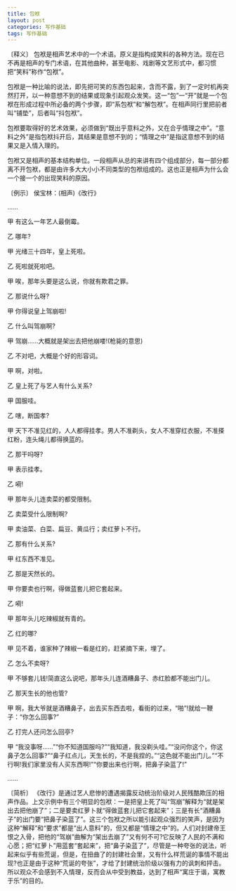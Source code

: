 ```yaml
---
title: 包袱
layout: post
categories: 写作基础
tags: 写作基础
---
```


〔释义〕 包袱是相声艺术中的一个术语。原义是指构成笑料的各种方法。现在已不再是相声的专门术语，在其他曲种，甚至电影、戏剧等文艺形式中，都习惯把“笑料”称作“包袱”。

包袱是一种比喻的说法，即先把可笑的东西包起来，含而不露，到了一定时机再突然打开，以一种意想不到的结果或现象引起观众发笑。这一“包”一“开”就是一个包袱在形成过程中所必备的两个步骤，即“系包袱”和“解包袱”。在相声同行里把前者叫“铺垫”，后者叫“抖包袱”。

包袱要取得好的艺术效果，必须做到“既出乎意料之外，又在合乎情理之中”。“意料之外”是指包袱抖开后，其结果是意想不到的；“情理之中”是指这意想不到的结果又是入情入理的。

包袱又是相声的基本结构单位。一段相声从总的来讲有四个组成部分，每一部分都离不开包袱，都是由许多大大小小不同类型的包袱组成的。这也正是相声为什么会一个接一个的出现笑料的原因。

〔例示〕 侯宝林：(相声)《改行》

……

甲 有这么一年艺人最倒霉。

乙 哪年?

甲 光绪三十四年，皇上死啦。

乙 死啦就死啦吧。

甲 唉，那年头要是这么说，你就有欺君之罪。

乙 那说什么呀?

甲 你得说皇上驾崩啦!

乙 什么叫驾崩啊?

甲 驾崩……大概就是架出去把他崩喽!(枪毙的意思)

乙 不对吧，大概是个好的形容词。

甲 啊，对啦。

乙 皇上死了与艺人有什么关系?

甲 国服哇。

乙 嗐，断国孝?

甲 天下不准见红的，人人都得挂孝。男人不准剃头，女人不准穿红衣服，不准搽红粉，连头绳儿都得换蓝的。

乙 那干吗呀?

甲 表示挂孝。

乙 嗬!

甲 那年头儿连卖菜的都受限制。

乙 卖菜受什么限制啊?

甲 卖油菜、白菜、扁豆、黄瓜行；卖红萝卜不行。

乙 那有什么关系?

甲 红东西不准见。

乙 那是天然长的。

甲 你要卖也行啊，得做蓝套儿把它套起来。

乙 嗬!

甲 那年头儿吃辣椒就有青的。

乙 红的哪?

甲 见不着，谁家种了辣椒一看是红的，赶紧摘下来，埋了。

乙 怎么不卖呀?

甲 不够套儿钱!简直这么说吧，那年头儿连酒糟鼻子、赤红脸都不能出门儿。

乙 那天生长的他也管?

甲 啊，我大爷就是酒糟鼻子，出去买东西去啦，看街的过来，“啪”!就给一鞭子：“你怎么回事?”

乙 打完人还问怎么回亭?

甲 “我没事呀……”“你不知道国服吗?”“我知道，我没剃头哇。”“没问你这个，你这鼻子怎么回事?”“鼻子红点儿，天生长的，不是我捏的。”“这色就不能出门儿。”“不行啊!我们家里没有人买东西啊!”“你要出来也行啊，把鼻子染蓝了!”

……

〔简析〕 《改行》是通过艺人悲惨的遭遇揭露反动统治阶级对人民残酷欺压的相声作品。上文示例中有三个明显的包袱：一是把皇上死了叫“驾崩”解释为“就是架出去把他崩了”；二是要卖红萝卜就“得做蓝套儿把它套起来”；三是有长“酒糟鼻子”的出门要“把鼻子染蓝了”。这三个包袱之所以能引起观众强烈的笑声，是因为这种“解释”和“要求”都是“出人意料”的，但又都是“情理之中”的。人们对封建帝王恨之入骨，把他的“驾崩”曲解为“架出去崩了”又有何不可?它反映了人民的不满和心愿；把“红萝卜”用蓝套“套起来”，把“鼻子染蓝了”，尽管是一种夸张的说法，听起来似乎有些荒诞，但是，在扭曲了的封建社会里，又有什么样荒诞的事情不能出现?也正是由于这种“荒诞的夸张”，才给了封建统治阶级以强有力的讽刺和抨击。所以观众不会感到不入情理，反而会从中受到教益，达到了相声“寓庄于谐，寓教于乐”的目的。 